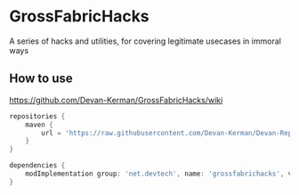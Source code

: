 # GrossFabricHacks
A series of hacks and utilities, for covering legitimate usecases in immoral ways

How to use
---
https://github.com/Devan-Kerman/GrossFabricHacks/wiki

```groovy
repositories {
    maven {
        url = 'https://raw.githubusercontent.com/Devan-Kerman/Devan-Repo/master/'
    }
}

dependencies {
    modImplementation group: 'net.devtech', name: 'grossfabrichacks', version: '6.1'
}
```
